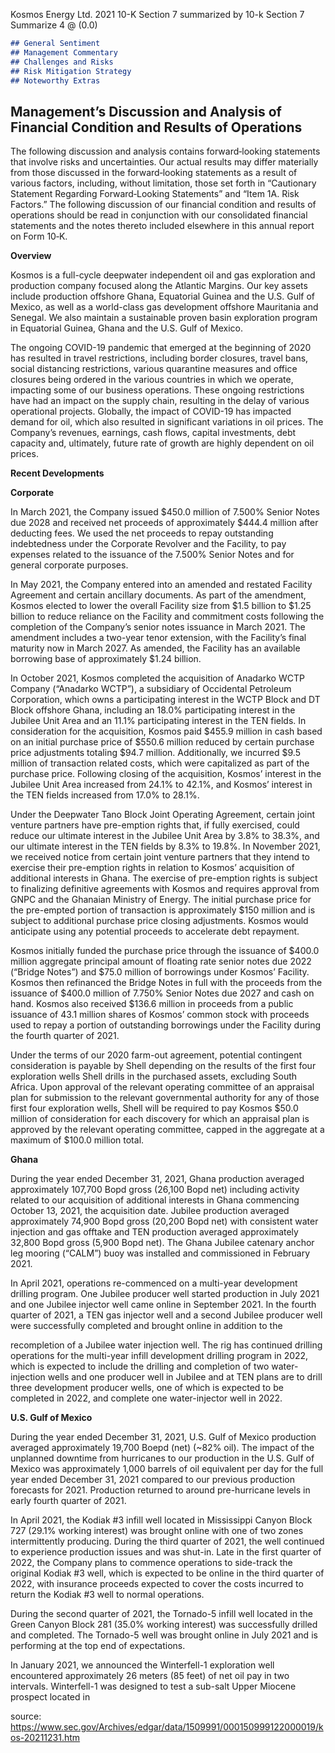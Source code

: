 Kosmos Energy Ltd. 2021 10-K Section 7 summarized by 10-k Section 7 Summarize 4 @ (0.0)


```markdown
## General Sentiment
## Management Commentary
## Challenges and Risks
## Risk Mitigation Strategy
## Noteworthy Extras
```

## Management’s Discussion and Analysis of Financial Condition and Results of Operations

The following discussion and analysis contains forward‑looking statements that involve risks and uncertainties. Our actual results may differ materially from those discussed in the forward‑looking statements as a result of various factors, including, without limitation, those set forth in “Cautionary Statement Regarding Forward‑Looking Statements” and “Item 1A. Risk Factors.” The following discussion of our financial condition and results of operations should be read in conjunction with our consolidated financial statements and the notes thereto included elsewhere in this annual report on Form 10‑K.

**Overview**

Kosmos is a full-cycle deepwater independent oil and gas exploration and production company focused along the Atlantic Margins. Our key assets include production offshore Ghana, Equatorial Guinea and the U.S. Gulf of Mexico, as well as a world-class gas development offshore Mauritania and Senegal. We also maintain a sustainable proven basin exploration program in Equatorial Guinea, Ghana and the U.S. Gulf of Mexico. 

The ongoing COVID-19 pandemic that emerged at the beginning of 2020 has resulted in travel restrictions, including border closures, travel bans, social distancing restrictions, various quarantine measures and office closures being ordered in the various countries in which we operate, impacting some of our business operations. These ongoing restrictions have had an impact on the supply chain, resulting in the delay of various operational projects. Globally, the impact of COVID-19 has impacted demand for oil, which also resulted in significant variations in oil prices. The Company’s revenues, earnings, cash flows, capital investments, debt capacity and, ultimately, future rate of growth are highly dependent on oil prices. 

**Recent Developments**

**Corporate**

In March 2021, the Company issued $450.0 million of 7.500% Senior Notes due 2028 and received net proceeds of approximately $444.4 million after deducting fees. We used the net proceeds to repay outstanding indebtedness under the Corporate Revolver and the Facility, to pay expenses related to the issuance of the 7.500% Senior Notes and for general corporate purposes. 

In May 2021, the Company entered into an amended and restated Facility Agreement and certain ancillary documents. As part of the amendment, Kosmos elected to lower the overall Facility size from $1.5 billion to $1.25 billion to reduce reliance on the Facility and commitment costs following the completion of the Company’s senior notes issuance in March 2021. The amendment includes a two-year tenor extension, with the Facility’s final maturity now in March 2027. As amended, the Facility has an available borrowing base of approximately $1.24 billion. 

In October 2021, Kosmos completed the acquisition of Anadarko WCTP Company (“Anadarko WCTP”), a subsidiary of Occidental Petroleum Corporation, which owns a participating interest in the WCTP Block and DT Block offshore Ghana, including an 18.0% participating interest in the Jubilee Unit Area and an 11.1% participating interest in the TEN fields. In consideration for the acquisition, Kosmos paid $455.9 million in cash based on an initial purchase price of $550.6 million reduced by certain purchase price adjustments totaling $94.7 million. Additionally, we incurred $9.5 million of transaction related costs, which were capitalized as part of the purchase price. Following closing of the acquisition, Kosmos’ interest in the Jubilee Unit Area increased from 24.1% to 42.1%, and Kosmos’ interest in the TEN fields increased from 17.0% to 28.1%. 

Under the Deepwater Tano Block Joint Operating Agreement, certain joint venture partners have pre-emption rights that, if fully exercised, could reduce our ultimate interest in the Jubilee Unit Area by 3.8% to 38.3%, and our ultimate interest in the TEN fields by 8.3% to 19.8%. In November 2021, we received notice from certain joint venture partners that they intend to exercise their pre-emption rights in relation to Kosmos’ acquisition of additional interests in Ghana. The exercise of pre-emption rights is subject to finalizing definitive agreements with Kosmos and requires approval from GNPC and the Ghanaian Ministry of Energy. The initial purchase price for the pre-empted portion of transaction is approximately $150 million and is subject to additional purchase price closing adjustments. Kosmos would anticipate using any potential proceeds to accelerate debt repayment. 

Kosmos initially funded the purchase price through the issuance of $400.0 million aggregate principal amount of floating rate senior notes due 2022 (“Bridge Notes”) and $75.0 million of borrowings under Kosmos’ Facility. Kosmos then refinanced the Bridge Notes in full with the proceeds from the issuance of $400.0 million of 7.750% Senior Notes due 2027 and cash on hand. Kosmos also received $136.6 million in proceeds from a public issuance of 43.1 million shares of Kosmos’ common stock with proceeds used to repay a portion of outstanding borrowings under the Facility during the fourth quarter of 2021. 

Under the terms of our 2020 farm-out agreement, potential contingent consideration is payable by Shell depending on the results of the first four exploration wells Shell drills in the purchased assets, excluding South Africa. Upon approval of the relevant operating committee of an appraisal plan for submission to the relevant governmental authority for any of those first four exploration wells, Shell will be required to pay Kosmos $50.0 million of consideration for each discovery for which an appraisal plan is approved by the relevant operating committee, capped in the aggregate at a maximum of $100.0 million total. 

**Ghana**

During the year ended December 31, 2021, Ghana production averaged approximately 107,700 Bopd gross (26,100 Bopd net) including activity related to our acquisition of additional interests in Ghana commencing October 13, 2021, the acquisition date. Jubilee production averaged approximately 74,900 Bopd gross (20,200 Bopd net) with consistent water injection and gas offtake and TEN production averaged approximately 32,800 Bopd gross (5,900 Bopd net). The Ghana Jubilee catenary anchor leg mooring (“CALM”) buoy was installed and commissioned in February 2021. 

In April 2021, operations re-commenced on a multi-year development drilling program. One Jubilee producer well started production in July 2021 and one Jubilee injector well came online in September 2021. In the fourth quarter of 2021, a TEN gas injector well and a second Jubilee producer well were successfully completed and brought online in addition to the 

recompletion of a Jubilee water injection well. The rig has continued drilling operations for the multi-year infill development drilling program in 2022, which is expected to include the drilling and completion of two water-injection wells and one producer well in Jubilee and at TEN plans are to drill three development producer wells, one of which is expected to be completed in 2022, and complete one water-injector well in 2022.

**U.S. Gulf of Mexico**

During the year ended December 31, 2021, U.S. Gulf of Mexico production averaged approximately 19,700 Boepd (net) (~82% oil). The impact of the unplanned downtime from hurricanes to our production in the U.S. Gulf of Mexico was approximately 1,000 barrels of oil equivalent per day for the full year ended December 31, 2021 compared to our previous production forecasts for 2021. Production returned to around pre-hurricane levels in early fourth quarter of 2021. 

In April 2021, the Kodiak #3 infill well located in Mississippi Canyon Block 727 (29.1% working interest) was brought online with one of two zones intermittently producing. During the third quarter of 2021, the well continued to experience production issues and was shut-in. Late in the first quarter of 2022, the Company plans to commence operations to side-track the original Kodiak #3 well, which is expected to be online in the third quarter of 2022, with insurance proceeds expected to cover the costs incurred to return the Kodiak #3 well to normal operations. 

During the second quarter of 2021, the Tornado-5 infill well located in the Green Canyon Block 281 (35.0% working interest) was successfully drilled and completed. The Tornado-5 well was brought online in July 2021 and is performing at the top end of expectations. 

In January 2021, we announced the Winterfell-1 exploration well encountered approximately 26 meters (85 feet) of net oil pay in two intervals. Winterfell-1 was designed to test a sub-salt Upper Miocene prospect located in

source: https://www.sec.gov/Archives/edgar/data/1509991/000150999122000019/kos-20211231.htm